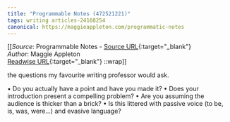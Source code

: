```yaml
---
title: "Programmable Notes (472521221)"
tags: writing articles-24168254
canonical: https://maggieappleton.com/programmatic-notes
---
```


[[_Source_: Programmable Notes - [Source URL](https://maggieappleton.com/programmatic-notes){:target="_blank"}<br>
_Author_: Maggie Appleton<br>
[Readwise URL](https://readwise.io/open/472521221){:target="_blank"}
::wrap]]

the questions my favourite writing professor would ask.

•   Do you actually have a point and have you made it?
•   Does your introduction present a compelling problem?
•   Are you assuming the audience is thicker than a brick?
•   Is this littered with passive voice (to be, is, was, were...) and evasive language?
